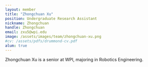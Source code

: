 ```yaml
---
layout: member
title: "Zhongchuan Xu"
position: Undergraduate Research Assistant
nickname: Zhongchuan
handle: Zhongchuan
email: zxu5@wpi.edu
image: /assets/images/team/zhongchuan-xu.png
#cv: /assets/pdfs/drummond-cv.pdf
alum: true
---
```

Zhongchuan Xu is a senior at WPI, majoring in Robotics Engineering.
